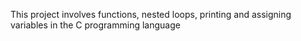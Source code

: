This project involves functions, nested loops, printing and assigning variables in the C programming language
